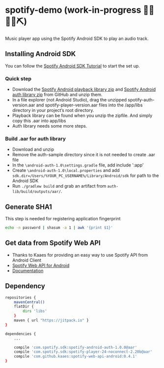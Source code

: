 # spotify-demo (work-in-progress 👷🔧️👷‍♀️⛏)
Music player app using the Spotify Android SDK to play an audio track.

## Installing Android SDK
You can follow the [Spotify Android SDK Tutorial](https://developer.spotify.com/technologies/spotify-android-sdk/tutorial/) to start the set up.

### Quick step
- Download the [Spotify Android playback library zip](https://github.com/spotify/android-sdk/release) and [Spotify Android auth library zip](https://github.com/spotify/android-auth/releases) from GitHub and unzip them.
- In a file explorer (not Android Studio), drag the unzipped spotify-auth-version.aar and spotify-player-version.aar files into the /app/libs directory in your project’s root directory.
- Playback library can be found when you unzip the zipfile. And simply copy this .aar into app/libs
- Auth library needs some more steps.

### Build .aar for auth library
- Download and unzip
- Remove the auth-sample directory since it is not needed to create .aar file
- In the `\android-auth-1.0\settings.gradle` file, add include ':app'
- Create `\android-auth-1.0\local.properties` and add `sdk.dir=/Users/%YOUR_PC_USERNAME%/Library/Android/sdk` for path to the Android SDK
- Run `./gradlew build` and grab an artifact from `auth-lib/build/outputs/aar/`.

## Generate SHA1 
This step is needed for registering application fingerprint
```sh
echo -n password | shasum -a 1 | awk '{print $1}'
```

## Get data from Spotify Web API
- Thanks to Kaaes for providing an easy way to use Spotify API from Android Client
- [Spotify Web API for Android](https://github.com/kaaes/spotify-web-api-android)
- [Documentation](http://kaaes.github.io/spotify-web-api-android/)


## Dependency
```sh
repositories {
    mavenCentral()
    flatDir {
        dirs 'libs'
    }
    maven { url "https://jitpack.io" }
}

dependencies {
    ...

    compile 'com.spotify.sdk:spotify-android-auth-1.0.0@aar'
    compile 'com.spotify.sdk:spotify-player-24-noconnect-2.20b@aar'
    compile 'com.github.kaaes:spotify-web-api-android:0.4.1'
}
``` 